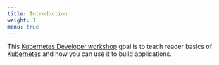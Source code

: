 ```yaml
---
title: Introduction
weight: 1
menu: true
---
```


This [Kubernetes Developer workshop](https://polarsquad.github.io/kubernetes-developer-workshop) goal is to teach reader
basics of [Kubernetes](https://kubernetes.io) and how you can use it to build applications.
